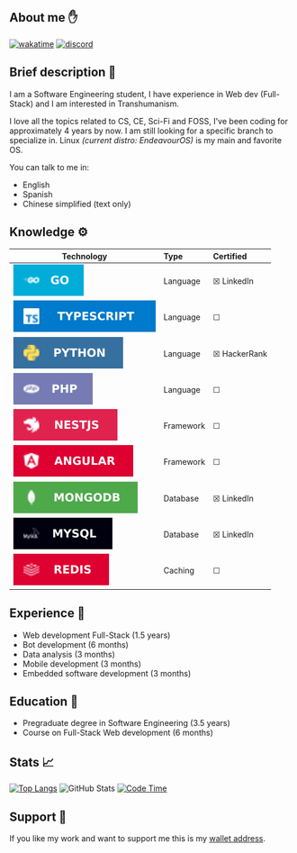 ## About me ✋
[![wakatime](https://wakatime.com/badge/user/4a1c6e73-2d5a-4f23-ba8a-7a48312a07c7.svg)](https://wakatime.com/@4a1c6e73-2d5a-4f23-ba8a-7a48312a07c7)
[![discord](https://img.shields.io/badge/discord-online-brightgreen.svg)](https://discord.gg/kstQ9Jrwn5)
<!-- [![element](https://img.shields.io/badge/element-online-brightgreen)](https://app.element.io) -->


## Brief description 👤
I am a Software Engineering student, I have experience in Web dev (Full-Stack) and I am interested in Transhumanism.

I love all the topics related to CS, CE, Sci-Fi and FOSS, I've been coding for approximately 4 years by now. I am still looking for a specific branch to specialize in. Linux _(current distro: EndeavourOS)_ is my main and favorite OS.

You can talk to me in:
- English
- Spanish
- Chinese simplified (text only)


## Knowledge ⚙️
|          Technology          |      Type      |      Certified     |
|------------------------------|:---------------|:-------------------|
|![](assets/go.svg)            |Language        |&#9746;     LinkedIn|
|![](assets/typescript.svg)    |Language        |&#9744;             |
|![](assets/python.svg)        |Language        |&#9746;   HackerRank|
|![](assets/php.svg)           |Language        |&#9744;             |
|![](assets/nestjs.svg)        |Framework       |&#9744;             |
|![](assets/angular.svg)       |Framework       |&#9744;             |
|![](assets/mongodb.svg)       |Database        |&#9746;     LinkedIn|
|![](assets/mysql.svg)         |Database        |&#9746;     LinkedIn|
|![](assets/redis.svg)         |Caching         |&#9744;             |


## Experience 🏢
- Web development Full-Stack (1.5 years)
- Bot development (6 months)
- Data analysis (3 months)
- Mobile development (3 months)
- Embedded software development (3 months)


## Education 📖
- Pregraduate degree in Software Engineering (3.5 years)
- Course on Full-Stack Web development (6 months)
<!-- - Specialization course on Mathematics for Machine Learning (6 months) -->
<!-- - Specialization course on Bioinformatics (9 months) -->


## Stats 📈
[![Top Langs](https://github-readme-stats-git-masterrstaa-rickstaa.vercel.app/api/top-langs/?username=carepollo&theme=radical&show_icons=true)](https://github.com/anuraghazra/github-readme-stats)
![GitHub Stats](https://github-readme-stats-git-masterrstaa-rickstaa.vercel.app/api?username=carepollo&show_icons=true&count_private=true&theme=radical)
[![Code Time](https://github-readme-stats.vercel.app/api/wakatime?username=chickenface&theme=radical&custom_title=Last+7+Days+Coding+Stats&range=last_7_days&langs_count=5)](https://github.com/anuraghazra/github-readme-stats)


## Support 🍲
If you like my work and want to support me this is my [wallet address](image.png).
